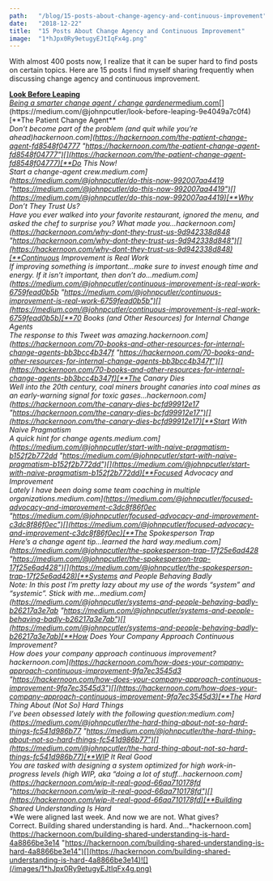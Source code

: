 ```yaml
---
path:	"/blog/15-posts-about-change-agency-and-continuous-improvement"
date:	"2018-12-22"
title:	"15 Posts About Change Agency and Continuous Improvement"
image:	"1*hJpx0Ry9etugyEJtIqFx4g.png"
---
```


With almost 400 posts now, I realize that it can be super hard to find posts on certain topics. Here are 15 posts I find myself sharing frequently when discussing change agency and continuous improvement.

[**Look Before Leaping**  
*Being a smarter change agent / change gardener*medium.com](https://medium.com/@johnpcutler/look-before-leaping-9e4049a7c0f4 "https://medium.com/@johnpcutler/look-before-leaping-9e4049a7c0f4")[](https://medium.com/@johnpcutler/look-before-leaping-9e4049a7c0f4)[**The Patient Change Agent**  
*Don’t become part of the problem (and quit while you’re ahead)*hackernoon.com](https://hackernoon.com/the-patient-change-agent-fd8548f04777 "https://hackernoon.com/the-patient-change-agent-fd8548f04777")[](https://hackernoon.com/the-patient-change-agent-fd8548f04777)[**Do This Now!**  
*Start a change-agent crew.*medium.com](https://medium.com/@johnpcutler/do-this-now-992007aa4419 "https://medium.com/@johnpcutler/do-this-now-992007aa4419")[](https://medium.com/@johnpcutler/do-this-now-992007aa4419)[**Why Don’t They Trust Us?**  
*Have you ever walked into your favorite restaurant, ignored the menu, and asked the chef to surprise you? What made you…*hackernoon.com](https://hackernoon.com/why-dont-they-trust-us-9d942338d848 "https://hackernoon.com/why-dont-they-trust-us-9d942338d848")[](https://hackernoon.com/why-dont-they-trust-us-9d942338d848)[**Continuous Improvement is Real Work**  
*If improving something is important…make sure to invest enough time and energy. If it isn’t important, then don’t do…*medium.com](https://medium.com/@johnpcutler/continuous-improvement-is-real-work-6759fead0b5b "https://medium.com/@johnpcutler/continuous-improvement-is-real-work-6759fead0b5b")[](https://medium.com/@johnpcutler/continuous-improvement-is-real-work-6759fead0b5b)[**70 Books (and Other Resources) for Internal Change Agents**  
*The response to this Tweet was amazing.*hackernoon.com](https://hackernoon.com/70-books-and-other-resources-for-internal-change-agents-bb3bcc4b347f "https://hackernoon.com/70-books-and-other-resources-for-internal-change-agents-bb3bcc4b347f")[](https://hackernoon.com/70-books-and-other-resources-for-internal-change-agents-bb3bcc4b347f)[**The Canary Dies**  
*Well into the 20th century, coal miners brought canaries into coal mines as an early-warning signal for toxic gases…*hackernoon.com](https://hackernoon.com/the-canary-dies-bcfd99912e17 "https://hackernoon.com/the-canary-dies-bcfd99912e17")[](https://hackernoon.com/the-canary-dies-bcfd99912e17)[**Start With Naive Pragmatism**  
*A quick hint for change agents.*medium.com](https://medium.com/@johnpcutler/start-with-naive-pragmatism-b152f2b772dd "https://medium.com/@johnpcutler/start-with-naive-pragmatism-b152f2b772dd")[](https://medium.com/@johnpcutler/start-with-naive-pragmatism-b152f2b772dd)[**Focused Advocacy and Improvement**  
*Lately I have been doing some team coaching in multiple organizations.*medium.com](https://medium.com/@johnpcutler/focused-advocacy-and-improvement-c3dc8f86f0ec "https://medium.com/@johnpcutler/focused-advocacy-and-improvement-c3dc8f86f0ec")[](https://medium.com/@johnpcutler/focused-advocacy-and-improvement-c3dc8f86f0ec)[**The Spokesperson Trap**  
*Here’s a change agent tip…learned the hard way.*medium.com](https://medium.com/@johnpcutler/the-spokesperson-trap-17f25e6ad428 "https://medium.com/@johnpcutler/the-spokesperson-trap-17f25e6ad428")[](https://medium.com/@johnpcutler/the-spokesperson-trap-17f25e6ad428)[**Systems and People Behaving Badly**  
*Note: In this post I’m pretty lazy about my use of the words “system” and “systemic”. Stick with me…*medium.com](https://medium.com/@johnpcutler/systems-and-people-behaving-badly-b26217a3e7ab "https://medium.com/@johnpcutler/systems-and-people-behaving-badly-b26217a3e7ab")[](https://medium.com/@johnpcutler/systems-and-people-behaving-badly-b26217a3e7ab)[**How Does Your Company Approach Continuous Improvement?**  
*How does your company approach continuous improvement?*hackernoon.com](https://hackernoon.com/how-does-your-company-approach-continuous-improvement-9fa7ec3545d3 "https://hackernoon.com/how-does-your-company-approach-continuous-improvement-9fa7ec3545d3")[](https://hackernoon.com/how-does-your-company-approach-continuous-improvement-9fa7ec3545d3)[**The Hard Thing About (Not So) Hard Things**  
*I’ve been obsessed lately with the following question:*medium.com](https://medium.com/@johnpcutler/the-hard-thing-about-not-so-hard-things-fc541d986b77 "https://medium.com/@johnpcutler/the-hard-thing-about-not-so-hard-things-fc541d986b77")[](https://medium.com/@johnpcutler/the-hard-thing-about-not-so-hard-things-fc541d986b77)[**WIP It Real Good**  
*You are tasked with designing a system optimized for high work-in-progress levels (high WIP, aka “doing a lot of stuff…*hackernoon.com](https://hackernoon.com/wip-it-real-good-66aa710178fd "https://hackernoon.com/wip-it-real-good-66aa710178fd")[](https://hackernoon.com/wip-it-real-good-66aa710178fd)[**Building Shared Understanding Is Hard**  
*We were aligned last week. And now we are not. What gives?  
Correct. Building shared understanding is hard. And…*hackernoon.com](https://hackernoon.com/building-shared-understanding-is-hard-4a8866be3e14 "https://hackernoon.com/building-shared-understanding-is-hard-4a8866be3e14")[](https://hackernoon.com/building-shared-understanding-is-hard-4a8866be3e14)![](/images/1*hJpx0Ry9etugyEJtIqFx4g.png)